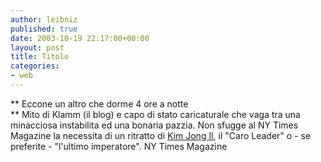 ```yaml
---
author: leibniz
published: true
date: 2003-10-19 22:17:00+00:00
layout: post
title: Titolo
categories:
- web
---
```


   **   Eccone un altro che dorme 4 ore a notte   
**   Mito di Klamm (il blog) e capo di stato caricaturale che vaga tra una minacciosa instabilita ed una bonaria pazzia. Non sfugge al NY Times Magazine la necessita di un ritratto di  [ Kim Jong Il](http://www.nytimes.com/2003/10/19/magazine/19KOREA.html), il "Caro Leader" o - se preferite - "l'ultimo imperatore".
  NY Times Magazine

